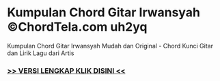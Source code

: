 
 # Kumpulan Chord Gitar Irwansyah ©ChordTela.com uh2yq


Kumpulan Chord Gitar Irwansyah Mudah dan Original - Chord Kunci Gitar dan Lirik Lagu dari Artis

###  <a href="https://shortlighzx.web.app?sq=Kumpulan Chord Gitar Irwansyah ©ChordTela.com"> >> VERSI LENGKAP KLIK DISINI << </a>
